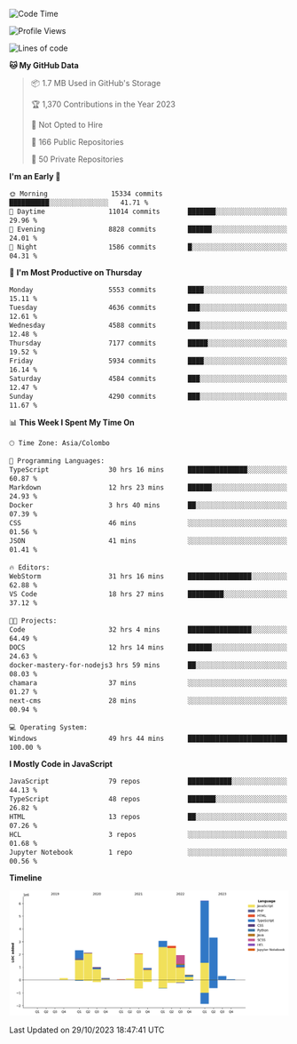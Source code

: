 
<!--START_SECTION:waka-->
![Code Time](http://img.shields.io/badge/Code%20Time-1%2C313%20hrs%205%20mins-blue)

![Profile Views](http://img.shields.io/badge/Profile%20Views-7-blue)

![Lines of code](https://img.shields.io/badge/From%20Hello%20World%20I%27ve%20Written-26.8%20million%20lines%20of%20code-blue)

**🐱 My GitHub Data** 

> 📦 1.7 MB Used in GitHub's Storage 
 > 
> 🏆 1,370 Contributions in the Year 2023
 > 
> 🚫 Not Opted to Hire
 > 
> 📜 166 Public Repositories 
 > 
> 🔑 50 Private Repositories 
 > 
**I'm an Early 🐤** 

```text
🌞 Morning                15334 commits       ██████████░░░░░░░░░░░░░░░   41.71 % 
🌆 Daytime                11014 commits       ███████░░░░░░░░░░░░░░░░░░   29.96 % 
🌃 Evening                8828 commits        ██████░░░░░░░░░░░░░░░░░░░   24.01 % 
🌙 Night                  1586 commits        █░░░░░░░░░░░░░░░░░░░░░░░░   04.31 % 
```
📅 **I'm Most Productive on Thursday** 

```text
Monday                   5553 commits        ████░░░░░░░░░░░░░░░░░░░░░   15.11 % 
Tuesday                  4636 commits        ███░░░░░░░░░░░░░░░░░░░░░░   12.61 % 
Wednesday                4588 commits        ███░░░░░░░░░░░░░░░░░░░░░░   12.48 % 
Thursday                 7177 commits        █████░░░░░░░░░░░░░░░░░░░░   19.52 % 
Friday                   5934 commits        ████░░░░░░░░░░░░░░░░░░░░░   16.14 % 
Saturday                 4584 commits        ███░░░░░░░░░░░░░░░░░░░░░░   12.47 % 
Sunday                   4290 commits        ███░░░░░░░░░░░░░░░░░░░░░░   11.67 % 
```


📊 **This Week I Spent My Time On** 

```text
🕑︎ Time Zone: Asia/Colombo

💬 Programming Languages: 
TypeScript               30 hrs 16 mins      ███████████████░░░░░░░░░░   60.87 % 
Markdown                 12 hrs 23 mins      ██████░░░░░░░░░░░░░░░░░░░   24.93 % 
Docker                   3 hrs 40 mins       ██░░░░░░░░░░░░░░░░░░░░░░░   07.39 % 
CSS                      46 mins             ░░░░░░░░░░░░░░░░░░░░░░░░░   01.56 % 
JSON                     41 mins             ░░░░░░░░░░░░░░░░░░░░░░░░░   01.41 % 

🔥 Editors: 
WebStorm                 31 hrs 16 mins      ████████████████░░░░░░░░░   62.88 % 
VS Code                  18 hrs 27 mins      █████████░░░░░░░░░░░░░░░░   37.12 % 

🐱‍💻 Projects: 
Code                     32 hrs 4 mins       ████████████████░░░░░░░░░   64.49 % 
DOCS                     12 hrs 14 mins      ██████░░░░░░░░░░░░░░░░░░░   24.63 % 
docker-mastery-for-nodejs3 hrs 59 mins       ██░░░░░░░░░░░░░░░░░░░░░░░   08.03 % 
chamara                  37 mins             ░░░░░░░░░░░░░░░░░░░░░░░░░   01.27 % 
next-cms                 28 mins             ░░░░░░░░░░░░░░░░░░░░░░░░░   00.94 % 

💻 Operating System: 
Windows                  49 hrs 44 mins      █████████████████████████   100.00 % 
```

**I Mostly Code in JavaScript** 

```text
JavaScript               79 repos            ███████████░░░░░░░░░░░░░░   44.13 % 
TypeScript               48 repos            ███████░░░░░░░░░░░░░░░░░░   26.82 % 
HTML                     13 repos            ██░░░░░░░░░░░░░░░░░░░░░░░   07.26 % 
HCL                      3 repos             ░░░░░░░░░░░░░░░░░░░░░░░░░   01.68 % 
Jupyter Notebook         1 repo              ░░░░░░░░░░░░░░░░░░░░░░░░░   00.56 % 
```



**Timeline**

![Lines of Code chart](https://raw.githubusercontent.com/ccweerasinghe1994/ccweerasinghe1994/master/assets/bar_graph.png)


 Last Updated on 29/10/2023 18:47:41 UTC
<!--END_SECTION:waka-->

